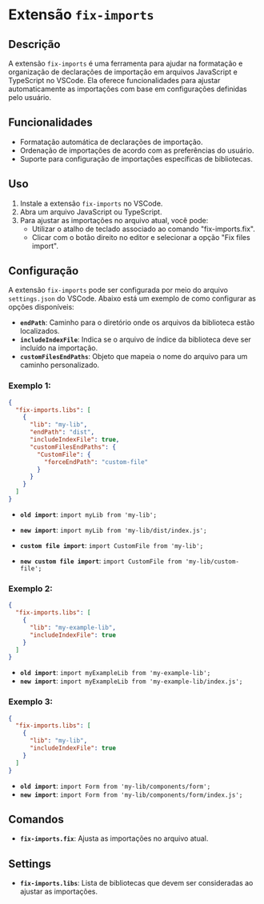 # Extensão `fix-imports`

## Descrição

A extensão `fix-imports` é uma ferramenta para ajudar na formatação e organização de declarações de importação em arquivos JavaScript e TypeScript no VSCode. Ela oferece funcionalidades para ajustar automaticamente as importações com base em configurações definidas pelo usuário.

## Funcionalidades

- Formatação automática de declarações de importação.
- Ordenação de importações de acordo com as preferências do usuário.
- Suporte para configuração de importações específicas de bibliotecas.

## Uso

1. Instale a extensão `fix-imports` no VSCode.
2. Abra um arquivo JavaScript ou TypeScript.
3. Para ajustar as importações no arquivo atual, você pode:
   - Utilizar o atalho de teclado associado ao comando "fix-imports.fix".
   - Clicar com o botão direito no editor e selecionar a opção "Fix files import".

## Configuração

A extensão `fix-imports` pode ser configurada por meio do arquivo `settings.json` do VSCode. Abaixo está um exemplo de como configurar as opções disponíveis:

- **`endPath`**: Caminho para o diretório onde os arquivos da biblioteca estão localizados.
- **`includeIndexFile`**: Indica se o arquivo de índice da biblioteca deve ser incluído na importação.
- **`customFilesEndPaths`**: Objeto que mapeia o nome do arquivo para um caminho personalizado.

### Exemplo 1:

```json
{
  "fix-imports.libs": [
    {
      "lib": "my-lib",
      "endPath": "dist",
      "includeIndexFile": true,
      "customFilesEndPaths": {
        "CustomFile": {
          "forceEndPath": "custom-file"
        }
      }
    }
  ]
}
```

- **`old import`**: `import myLib from 'my-lib';`
- **`new import`**: `import myLib from 'my-lib/dist/index.js';`

- **`custom file import`**: `import CustomFile from 'my-lib';`
- **`new custom file import`**: `import CustomFile from 'my-lib/custom-file';`

### Exemplo 2:

```json
{
  "fix-imports.libs": [
    {
      "lib": "my-example-lib",
      "includeIndexFile": true
    }
  ]
}
```

- **`old import`**: `import myExampleLib from 'my-example-lib';`
- **`new import`**: `import myExampleLib from 'my-example-lib/index.js';`

### Exemplo 3:

```json
{
  "fix-imports.libs": [
    {
      "lib": "my-lib",
      "includeIndexFile": true
    }
  ]
}
```

- **`old import`**: `import Form from 'my-lib/components/form';`
- **`new import`**: `import Form from 'my-lib/components/form/index.js';`

## Comandos

- **`fix-imports.fix`**: Ajusta as importações no arquivo atual.

## Settings

- **`fix-imports.libs`**: Lista de bibliotecas que devem ser consideradas ao ajustar as importações.
